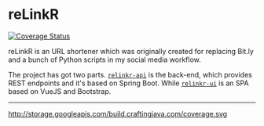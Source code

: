 # reLinkR

[![Coverage Status](http://storage.googleapis.com/build.craftingjava.com/relinkr/coverage.svg)](http://storage.googleapis.com/build.craftingjava.com/relinkr/jacoco/index.html)

reLinkR is an URL shortener which was originally created for replacing Bit.ly and a bunch of Python scripts in my social media workflow. 

The project has got two parts. [`relinkr-api`](relinkr-api) is the back-end, which provides REST endpoints and it's based on Spring Boot. While [`relinkr-ui`](relinkr-ui) is an SPA based on VueJS and Bootstrap.

-----
http://storage.googleapis.com/build.craftingjava.com/coverage.svg
